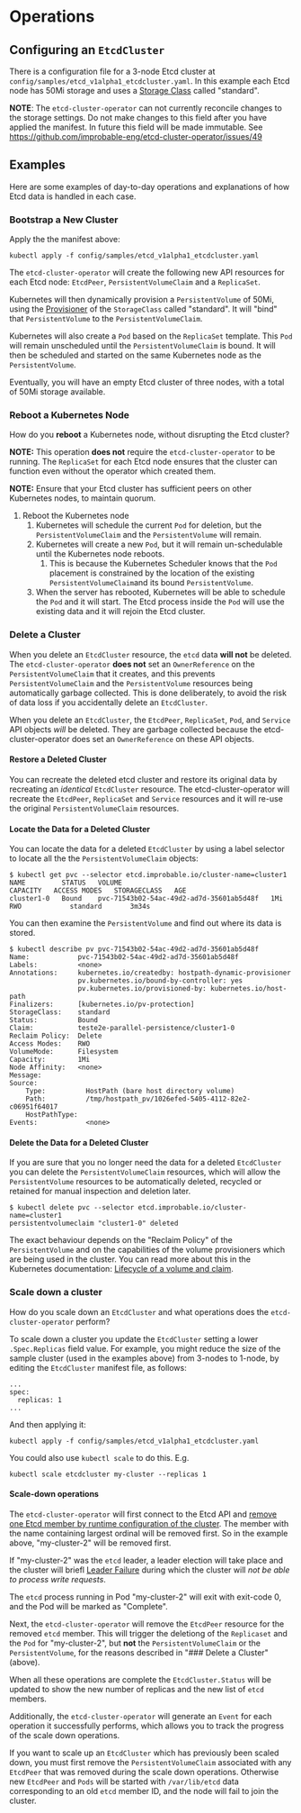 # Operations

## Configuring an `EtcdCluster`

There is a configuration file for a 3-node Etcd cluster at `config/samples/etcd_v1alpha1_etcdcluster.yaml`.
In this example each Etcd node has 50Mi storage and uses a [Storage Class](https://kubernetes.io/docs/concepts/storage/storage-classes/#the-storageclass-resource) called "standard".

**NOTE**: The `etcd-cluster-operator` can not currently reconcile changes to the storage settings.
Do not make changes to this field after you have applied the manifest.
In future this field will be made immutable. See https://github.com/improbable-eng/etcd-cluster-operator/issues/49

## Examples

Here are some examples of day-to-day operations and explanations of how Etcd data is handled in each case.

### Bootstrap a New Cluster

Apply the the manifest above:

```
kubectl apply -f config/samples/etcd_v1alpha1_etcdcluster.yaml
```

The `etcd-cluster-operator` will create the following new API resources for each Etcd node: `EtcdPeer`, `PersistentVolumeClaim` and a `ReplicaSet`.

Kubernetes will then dynamically provision a `PersistentVolume` of 50Mi,
using the [Provisioner](https://kubernetes.io/docs/concepts/storage/storage-classes/#provisioner) of the `StorageClass` called "standard".
It will "bind" that `PersistentVolume` to the `PersistentVolumeClaim`.

Kubernetes will also create a `Pod` based on the `ReplicaSet` template.
This `Pod` will remain unscheduled until the `PersistentVolumeClaim` is bound.
It will then be scheduled and started on the same Kubernetes node as the `PersistentVolume`.

Eventually, you will have an empty Etcd cluster of three nodes, with a total of 50Mi storage available.

### Reboot a Kubernetes Node

How do you **reboot** a Kubernetes node, without disrupting the Etcd cluster?

**NOTE:** This operation **does not** require the `etcd-cluster-operator` to be running.
The `ReplicaSet` for each Etcd node ensures that the cluster can function even without the operator which created them.

**NOTE:** Ensure that your Etcd cluster has sufficient peers on other Kubernetes nodes, to maintain quorum.

1. Reboot the Kubernetes node
   1. Kubernetes will schedule the current `Pod` for deletion, but the `PersistentVolumeClaim` and the `PersistentVolume` will remain.
   2. Kubernetes will create a new `Pod`, but it will remain un-schedulable until the Kubernetes node reboots.
      1. This is because the Kubernetes Scheduler knows that the `Pod` placement is constrained
         by the location of the existing `PersistentVolumeClaim`and its bound `PersistentVolume`.
   3. When the server has rebooted, Kubernetes will be able to schedule the `Pod` and it will start.
      The Etcd process inside the `Pod` will use the existing data and it will rejoin the Etcd cluster.

### Delete a Cluster

When you delete an `EtcdCluster` resource, the `etcd` data **will not** be deleted.
The `etcd-cluster-operator` **does not** set an `OwnerReference` on the `PersistentVolumeClaim` that it creates,
and this prevents `PersistentVolumeClaim` and the `PersistentVolume` resources being automatically garbage collected.
This is done deliberately, to avoid the risk of data loss if you accidentally delete an `EtcdCluster`.

When you delete an `EtcdCluster`, the `EtcdPeer`, `ReplicaSet`, `Pod`, and `Service` API objects *will* be deleted.
They are garbage collected because the etcd-cluster-operator does set an `OwnerReference` on these API objects.

#### Restore a Deleted Cluster

You can recreate the deleted etcd cluster and restore its original data
by recreating an *identical*  `EtcdCluster` resource.
The etcd-cluster-operator will recreate the `EtcdPeer`, `ReplicaSet` and `Service` resources
and it will re-use the original `PersistentVolumeClaim` resources.

#### Locate the Data for a Deleted Cluster

You can locate the data for a deleted `EtcdCluster` by using a label selector to locate all the the `PersistentVolumeClaim` objects:

```
$ kubectl get pvc --selector etcd.improbable.io/cluster-name=cluster1
NAME         STATUS   VOLUME                                     CAPACITY   ACCESS MODES   STORAGECLASS   AGE
cluster1-0   Bound    pvc-71543b02-54ac-49d2-ad7d-35601ab5d48f   1Mi        RWO            standard       3m34s

```

You can then examine the `PersistentVolume` and find out where its data is stored.

```
$ kubectl describe pv pvc-71543b02-54ac-49d2-ad7d-35601ab5d48f
Name:            pvc-71543b02-54ac-49d2-ad7d-35601ab5d48f
Labels:          <none>
Annotations:     kubernetes.io/createdby: hostpath-dynamic-provisioner
                 pv.kubernetes.io/bound-by-controller: yes
                 pv.kubernetes.io/provisioned-by: kubernetes.io/host-path
Finalizers:      [kubernetes.io/pv-protection]
StorageClass:    standard
Status:          Bound
Claim:           teste2e-parallel-persistence/cluster1-0
Reclaim Policy:  Delete
Access Modes:    RWO
VolumeMode:      Filesystem
Capacity:        1Mi
Node Affinity:   <none>
Message:
Source:
    Type:          HostPath (bare host directory volume)
    Path:          /tmp/hostpath_pv/1026efed-5405-4112-82e2-c06951f64017
    HostPathType:
Events:            <none>
```

#### Delete the Data for a Deleted Cluster

If you are sure that you no longer need the data for a deleted `EtcdCluster` you can delete the `PersistentVolumeClaim` resources,
which will allow the `PersistentVolume` resources to be automatically deleted, recycled or retained for manual inspection and deletion later.

```
$ kubectl delete pvc --selector etcd.improbable.io/cluster-name=cluster1
persistentvolumeclaim "cluster1-0" deleted
```

The exact behaviour depends on the "Reclaim Policy" of the `PersistentVolume` and on the capabilities of the volume provisioners which are being used in the cluster.
You can read more about this in the Kubernetes documentation:  [Lifecycle of a volume and claim](https://kubernetes.io/docs/concepts/storage/persistent-volumes/#lifecycle-of-a-volume-and-claim).


### Scale down a cluster

How do you scale down an `EtcdCluster` and what operations does the `etcd-cluster-operator` perform?

To scale down a cluster you update the `EtcdCluster` setting a lower `.Spec.Replicas` field value.
For example, you might reduce the size of the sample cluster (used in the examples above) from 3-nodes to 1-node,
by editing the `EtcdCluster` manifest file, as follows:

```
...
spec:
  replicas: 1
...
```

And then applying it:
```
kubectl apply -f config/samples/etcd_v1alpha1_etcdcluster.yaml
```

You could also use `kubectl scale` to do this. E.g.

```
kubectl scale etcdcluster my-cluster --replicas 1
```

#### Scale-down operations

The `etcd-cluster-operator` will first connect to the Etcd API and [remove one Etcd member by runtime configuration of the cluster](https://github.com/etcd-io/etcd/blob/master/Documentation/op-guide/runtime-configuration.md#remove-a-member).
The member with the name containing largest ordinal will be removed first.
So in the example above, "my-cluster-2" will be removed first.

If "my-cluster-2" was the `etcd` leader, a leader election will take place and the cluster will briefl
[Leader Failure](https://github.com/etcd-io/etcd/blob/master/Documentation/op-guide/failures.md#leader-failure)
during which the cluster will *not be able to process write requests*.

The `etcd` process running in Pod "my-cluster-2" will exit with exit-code 0,
and the Pod will be marked as "Complete".

Next, the `etcd-cluster-operator` will remove the `EtcdPeer` resource for the removed `etcd` member.
This will trigger the deletiong of the `Replicaset` and the `Pod`  for "my-cluster-2",
but **not** the `PersistentVolumeClaim` or the `PersistentVolume`,
for the reasons described in "### Delete a Cluster" (above).

When all these operations are complete the `EtcdCluster.Status` will be updated to show the new number of replicas
and the new list of `etcd` members.

Additionally, the `etcd-cluster-operator` will generate an `Event` for each operation it successfully performs,
which allows you to track the progress of the scale down operations.

If you want to scale up an `EtcdCluster` which has previously been scaled down,
you must first remove the `PersistentVolumeClaim` associated with any `EtcdPeer` that was removed during the scale down operations.
Otherwise new `EtcdPeer` and `Pods` will be started with `/var/lib/etcd` data corresponding to an old `etcd` member ID,
and the node will fail to join the cluster.
